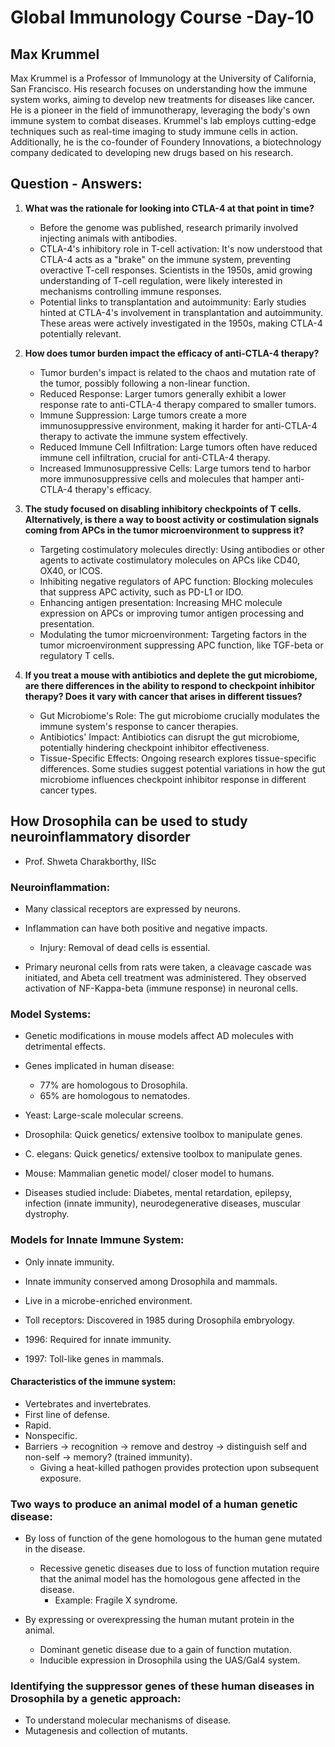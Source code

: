 # Global Immunology Course -Day-10

## Max Krummel

Max Krummel is a Professor of Immunology at the University of California, San Francisco. His research focuses on understanding how the immune system works, aiming to develop new treatments for diseases like cancer. He is a pioneer in the field of immunotherapy, leveraging the body's own immune system to combat diseases. Krummel's lab employs cutting-edge techniques such as real-time imaging to study immune cells in action. Additionally, he is the co-founder of Foundery Innovations, a biotechnology company dedicated to developing new drugs based on his research.

## Question - Answers:

1. **What was the rationale for looking into CTLA-4 at that point in time?**
    - Before the genome was published, research primarily involved injecting animals with antibodies.
    - CTLA-4's inhibitory role in T-cell activation: It's now understood that CTLA-4 acts as a "brake" on the immune system, preventing overactive T-cell responses. Scientists in the 1950s, amid growing understanding of T-cell regulation, were likely interested in mechanisms controlling immune responses.
    - Potential links to transplantation and autoimmunity: Early studies hinted at CTLA-4's involvement in transplantation and autoimmunity. These areas were actively investigated in the 1950s, making CTLA-4 potentially relevant.

2. **How does tumor burden impact the efficacy of anti-CTLA-4 therapy?**
    - Tumor burden's impact is related to the chaos and mutation rate of the tumor, possibly following a non-linear function.
    - Reduced Response: Larger tumors generally exhibit a lower response rate to anti-CTLA-4 therapy compared to smaller tumors.
    - Immune Suppression: Large tumors create a more immunosuppressive environment, making it harder for anti-CTLA-4 therapy to activate the immune system effectively.
    - Reduced Immune Cell Infiltration: Large tumors often have reduced immune cell infiltration, crucial for anti-CTLA-4 therapy.
    - Increased Immunosuppressive Cells: Large tumors tend to harbor more immunosuppressive cells and molecules that hamper anti-CTLA-4 therapy's efficacy.

3. **The study focused on disabling inhibitory checkpoints of T cells. Alternatively, is there a way to boost activity or costimulation signals coming from APCs in the tumor microenvironment to suppress it?**
    - Targeting costimulatory molecules directly: Using antibodies or other agents to activate costimulatory molecules on APCs like CD40, OX40, or ICOS.
    - Inhibiting negative regulators of APC function: Blocking molecules that suppress APC activity, such as PD-L1 or IDO.
    - Enhancing antigen presentation: Increasing MHC molecule expression on APCs or improving tumor antigen processing and presentation.
    - Modulating the tumor microenvironment: Targeting factors in the tumor microenvironment suppressing APC function, like TGF-beta or regulatory T cells.

4. **If you treat a mouse with antibiotics and deplete the gut microbiome, are there differences in the ability to respond to checkpoint inhibitor therapy? Does it vary with cancer that arises in different tissues?**
    - Gut Microbiome's Role: The gut microbiome crucially modulates the immune system's response to cancer therapies.
    - Antibiotics' Impact: Antibiotics can disrupt the gut microbiome, potentially hindering checkpoint inhibitor effectiveness.
    - Tissue-Specific Effects: Ongoing research explores tissue-specific differences. Some studies suggest potential variations in how the gut microbiome influences checkpoint inhibitor response in different cancer types.


## How Drosophila can be used to study neuroinflammatory disorder
- Prof. Shweta Charakborthy, IISc

### Neuroinflammation:
- Many classical receptors are expressed by neurons.
- Inflammation can have both positive and negative impacts.
    - Injury: Removal of dead cells is essential.

- Primary neuronal cells from rats were taken, a cleavage cascade was initiated, and Abeta cell treatment was administered. They observed activation of NF-Kappa-beta (immune response) in neuronal cells.

### Model Systems:
- Genetic modifications in mouse models affect AD molecules with detrimental effects.
- Genes implicated in human disease:
    - 77% are homologous to Drosophila.
    - 65% are homologous to nematodes.

- Yeast: Large-scale molecular screens.
- Drosophila: Quick genetics/ extensive toolbox to manipulate genes.
- C. elegans: Quick genetics/ extensive toolbox to manipulate genes.
- Mouse: Mammalian genetic model/ closer model to humans.

- Diseases studied include: Diabetes, mental retardation, epilepsy, infection (innate immunity), neurodegenerative diseases, muscular dystrophy.

### Models for Innate Immune System:
- Only innate immunity.
- Innate immunity conserved among Drosophila and mammals.
- Live in a microbe-enriched environment.

- Toll receptors: Discovered in 1985 during Drosophila embryology.
- 1996: Required for innate immunity.
- 1997: Toll-like genes in mammals.

#### Characteristics of the immune system:
- Vertebrates and invertebrates.
- First line of defense.
- Rapid.
- Nonspecific.
- Barriers → recognition → remove and destroy → distinguish self and non-self → memory? (trained immunity).
    - Giving a heat-killed pathogen provides protection upon subsequent exposure.

### Two ways to produce an animal model of a human genetic disease:
- By loss of function of the gene homologous to the human gene mutated in the disease.
    - Recessive genetic diseases due to loss of function mutation require that the animal model has the homologous gene affected in the disease.
        - Example: Fragile X syndrome.

- By expressing or overexpressing the human mutant protein in the animal.
    - Dominant genetic disease due to a gain of function mutation.
    - Inducible expression in Drosophila using the UAS/Gal4 system.

### Identifying the suppressor genes of these human diseases in Drosophila by a genetic approach:
- To understand molecular mechanisms of disease.
- Mutagenesis and collection of mutants.
